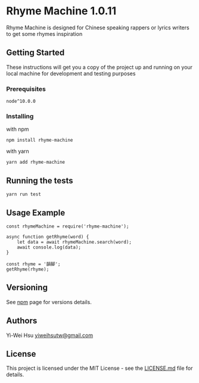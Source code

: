 # Rhyme Machine 1.0.11
Rhyme Machine is designed for Chinese speaking rappers or lyrics writers to get some rhymes inspiration 

## Getting Started

These instructions will get you a copy of the project up and running on your local machine for development and testing purposes

### Prerequisites

```
node^10.0.0
```

### Installing

with npm 
```
npm install rhyme-machine
```

with yarn
```
yarn add rhyme-machine
```

## Running the tests

```
yarn run test
```

## Usage Example 

```
const rhymeMachine = require('rhyme-machine');

async function getRhyme(word) {
	let data = await rhymeMachine.search(word);
	await console.log(data);
}

const rhyme = '韻腳';
getRhyme(rhyme);
```

## Versioning

See [npm](https://www.npmjs.com/package/rhyme-machine) page for versions details.

## Authors

Yi-Wei Hsu
yiweihsutw@gmail.com

## License

This project is licensed under the MIT License - see the [LICENSE.md](LICENSE) file for details.